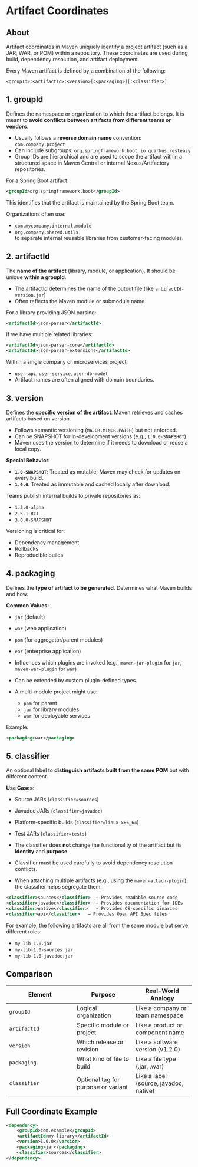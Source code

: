 # Artifact Coordinates

## About

Artifact coordinates in Maven uniquely identify a project artifact (such as a JAR, WAR, or POM) within a repository. These coordinates are used during build, dependency resolution, and artifact deployment.

Every Maven artifact is defined by a combination of the following:

```
<groupId>:<artifactId>:<version>[:<packaging>][:<classifier>]
```

## 1. groupId

Defines the namespace or organization to which the artifact belongs. It is meant to **avoid conflicts between artifacts from different teams or vendors**.

* Usually follows a **reverse domain name** convention: `com.company.project`
* Can include subgroups: `org.springframework.boot`, `io.quarkus.resteasy`
* Group IDs are hierarchical and are used to scope the artifact within a structured space in Maven Central or internal Nexus/Artifactory repositories.

For a Spring Boot artifact:

```xml
<groupId>org.springframework.boot</groupId>
```

This identifies that the artifact is maintained by the Spring Boot team.

Organizations often use:

* `com.mycompany.internal.module`
* `org.company.shared.utils`\
  to separate internal reusable libraries from customer-facing modules.

## 2. artifactId

The **name of the artifact** (library, module, or application). It should be unique **within a groupId**.

* The artifactId determines the name of the output file (like `artifactId-version.jar`)
* Often reflects the Maven module or submodule name

For a library providing JSON parsing:

```xml
<artifactId>json-parser</artifactId>
```

If we have multiple related libraries:

```xml
<artifactId>json-parser-core</artifactId>
<artifactId>json-parser-extensions</artifactId>
```

Within a single company or microservices project:

* `user-api`, `user-service`, `user-db-model`
* Artifact names are often aligned with domain boundaries.

## 3. version

Defines the **specific version of the artifact**. Maven retrieves and caches artifacts based on version.

* Follows semantic versioning (`MAJOR.MINOR.PATCH`) but not enforced.
* Can be SNAPSHOT for in-development versions (e.g., `1.0.0-SNAPSHOT`)
* Maven uses the version to determine if it needs to download or reuse a local copy.

**Special Behavior:**

* **`1.0-SNAPSHOT`**: Treated as mutable; Maven may check for updates on every build.
* **`1.0.0`**: Treated as immutable and cached locally after download.

Teams publish internal builds to private repositories as:

* `1.2.0-alpha`
* `2.5.1-RC1`
* `3.0.0-SNAPSHOT`

Versioning is critical for:

* Dependency management
* Rollbacks
* Reproducible builds

## 4. packaging

Defines the **type of artifact to be generated**. Determines what Maven builds and how.

**Common Values:**

* `jar` (default)
* `war` (web application)
* `pom` (for aggregator/parent modules)
* `ear` (enterprise application)



* Influences which plugins are invoked (e.g., `maven-jar-plugin` for `jar`, `maven-war-plugin` for `war`)
* Can be extended by custom plugin-defined types
* A multi-module project might use:
  * `pom` for parent
  * `jar` for library modules
  * `war` for deployable services

Example:

```xml
<packaging>war</packaging>
```

## 5. classifier

An optional label to **distinguish artifacts built from the same POM** but with different content.

**Use Cases:**

* Source JARs (`classifier=sources`)
* Javadoc JARs (`classifier=javadoc`)
* Platform-specific builds (`classifier=linux-x86_64`)
* Test JARs (`classifier=tests`)



* The classifier does **not** change the functionality of the artifact but its **identity** and **purpose**.
* Classifier must be used carefully to avoid dependency resolution conflicts.
* When attaching multiple artifacts (e.g., using the `maven-attach-plugin`), the classifier helps segregate them.

```xml
<classifier>sources</classifier>  → Provides readable source code
<classifier>javadoc</classifier>  → Provides documentation for IDEs
<classifier>native</classifier>   → Provides OS-specific binaries
<classifier>api</classifier>   → Provides Open API Spec files
```

For example, the following artifacts are all from the same module but serve different roles:

* `my-lib-1.0.jar`
* `my-lib-1.0-sources.jar`
* `my-lib-1.0-javadoc.jar`&#x20;

## Comparison

<table data-full-width="true"><thead><tr><th width="167.53558349609375">Element</th><th>Purpose</th><th>Real-World Analogy</th></tr></thead><tbody><tr><td><code>groupId</code></td><td>Logical organization</td><td>Like a company or team namespace</td></tr><tr><td><code>artifactId</code></td><td>Specific module or project</td><td>Like a product or component name</td></tr><tr><td><code>version</code></td><td>Which release or revision</td><td>Like a software version (v1.2.0)</td></tr><tr><td><code>packaging</code></td><td>What kind of file to build</td><td>Like a file type (.jar, .war)</td></tr><tr><td><code>classifier</code></td><td>Optional tag for purpose or variant</td><td>Like a label (source, javadoc, native)</td></tr></tbody></table>

## Full Coordinate Example

```xml
<dependency>
    <groupId>com.example</groupId>
    <artifactId>my-library</artifactId>
    <version>1.0.0</version>
    <packaging>jar</packaging>
    <classifier>sources</classifier>
</dependency>
```
